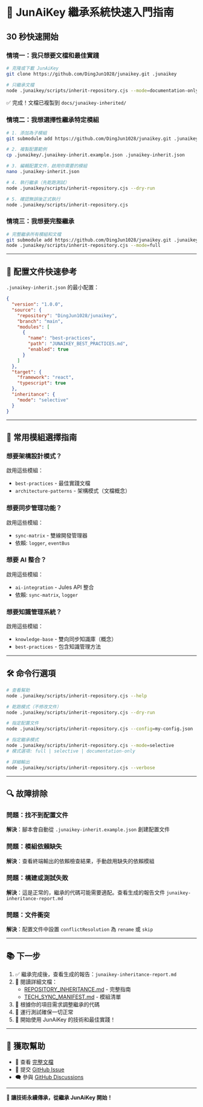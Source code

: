 # 🚀 JunAiKey 繼承系統快速入門指南

## 30 秒快速開始

### 情境一：我只想要文檔和最佳實踐

```bash
# 克隆或下載 JunAiKey
git clone https://github.com/DingJun1028/junaikey.git .junaikey

# 只繼承文檔
node .junaikey/scripts/inherit-repository.cjs --mode=documentation-only
```

✅ 完成！文檔已複製到 `docs/junaikey-inherited/`

### 情境二：我想選擇性繼承特定模組

```bash
# 1. 添加為子模組
git submodule add https://github.com/DingJun1028/junaikey.git .junaikey

# 2. 複製配置範例
cp .junaikey/.junaikey-inherit.example.json .junaikey-inherit.json

# 3. 編輯配置文件，啟用你需要的模組
nano .junaikey-inherit.json

# 4. 執行繼承（先乾跑測試）
node .junaikey/scripts/inherit-repository.cjs --dry-run

# 5. 確認無誤後正式執行
node .junaikey/scripts/inherit-repository.cjs
```

### 情境三：我想要完整繼承

```bash
# 完整繼承所有模組和文檔
git submodule add https://github.com/DingJun1028/junaikey.git .junaikey
node .junaikey/scripts/inherit-repository.cjs --mode=full
```

---

## 📝 配置文件快速參考

`.junaikey-inherit.json` 的最小配置：

```json
{
  "version": "1.0.0",
  "source": {
    "repository": "DingJun1028/junaikey",
    "branch": "main",
    "modules": [
      {
        "name": "best-practices",
        "path": "JUNAIKEY_BEST_PRACTICES.md",
        "enabled": true
      }
    ]
  },
  "target": {
    "framework": "react",
    "typescript": true
  },
  "inheritance": {
    "mode": "selective"
  }
}
```

---

## 🎯 常用模組選擇指南

### 想要架構設計模式？
啟用這些模組：
- `best-practices` - 最佳實踐文檔
- `architecture-patterns` - 架構模式（文檔概念）

### 想要同步管理功能？
啟用這些模組：
- `sync-matrix` - 雙線開發管理器
- 依賴: `logger`, `eventBus`

### 想要 AI 整合？
啟用這些模組：
- `ai-integration` - Jules API 整合
- 依賴: `sync-matrix`, `logger`

### 想要知識管理系統？
啟用這些模組：
- `knowledge-base` - 雙向同步知識庫（概念）
- `best-practices` - 包含知識管理方法

---

## 🛠️ 命令行選項

```bash
# 查看幫助
node .junaikey/scripts/inherit-repository.cjs --help

# 乾跑模式（不修改文件）
node .junaikey/scripts/inherit-repository.cjs --dry-run

# 指定配置文件
node .junaikey/scripts/inherit-repository.cjs --config=my-config.json

# 指定繼承模式
node .junaikey/scripts/inherit-repository.cjs --mode=selective
# 模式選項: full | selective | documentation-only

# 詳細輸出
node .junaikey/scripts/inherit-repository.cjs --verbose
```

---

## 🔍 故障排除

### 問題：找不到配置文件
**解決**：腳本會自動從 `.junaikey-inherit.example.json` 創建配置文件

### 問題：模組依賴缺失
**解決**：查看終端輸出的依賴檢查結果，手動啟用缺失的依賴模組

### 問題：構建或測試失敗
**解決**：這是正常的，繼承的代碼可能需要適配。查看生成的報告文件 `junaikey-inheritance-report.md`

### 問題：文件衝突
**解決**：配置文件中設置 `conflictResolution` 為 `rename` 或 `skip`

---

## 📚 下一步

1. ✅ 繼承完成後，查看生成的報告：`junaikey-inheritance-report.md`
2. 📖 閱讀詳細文檔：
   - [REPOSITORY_INHERITANCE.md](./REPOSITORY_INHERITANCE.md) - 完整指南
   - [TECH_SYNC_MANIFEST.md](./TECH_SYNC_MANIFEST.md) - 模組清單
3. 🔧 根據你的項目需求調整繼承的代碼
4. 🧪 運行測試確保一切正常
5. 🚀 開始使用 JunAiKey 的技術和最佳實踐！

---

## 🤝 獲取幫助

- 📖 查看 [完整文檔](./REPOSITORY_INHERITANCE.md)
- 💬 提交 [GitHub Issue](https://github.com/DingJun1028/junaikey/issues)
- 🗨️ 參與 [GitHub Discussions](https://github.com/DingJun1028/junaikey/discussions)

---

**🌟 讓技術永續傳承，從繼承 JunAiKey 開始！**

